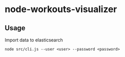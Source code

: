 # node-workouts-visualizer

## Usage
Import data to elasticsearch
```
node src/cli.js --user <user> --password <password>
```
